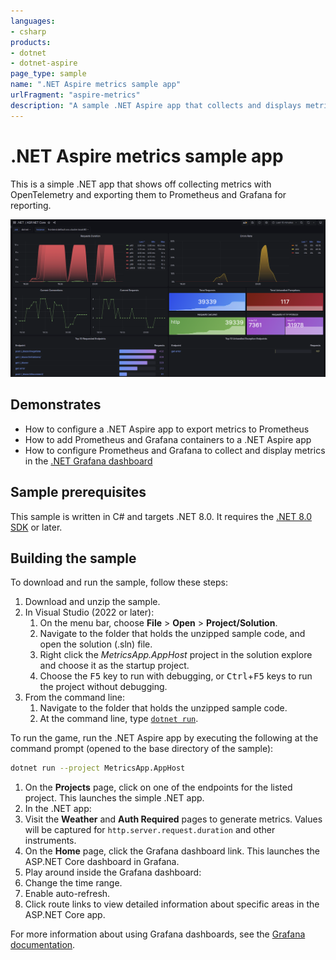 ```yaml
---
languages:
- csharp
products:
- dotnet
- dotnet-aspire
page_type: sample
name: ".NET Aspire metrics sample app"
urlFragment: "aspire-metrics"
description: "A sample .NET Aspire app that collects and displays metrics using Prometheus and Grafana."
---
```


# .NET Aspire metrics sample app

This is a simple .NET app that shows off collecting metrics with OpenTelemetry and exporting them to Prometheus and Grafana for reporting.

![Screenshot of the ASP.NET Core Grafana dashboard](./images/dashboard-screenshot.png)

## Demonstrates

- How to configure a .NET Aspire app to export metrics to Prometheus
- How to add Prometheus and Grafana containers to a .NET Aspire app
- How to configure Prometheus and Grafana to collect and display metrics in the [.NET Grafana dashboard](https://aka.ms/dotnet/grafana-source)

## Sample prerequisites

This sample is written in C# and targets .NET 8.0. It requires the [.NET 8.0 SDK](https://dotnet.microsoft.com/download/dotnet/8.0) or later.

## Building the sample

To download and run the sample, follow these steps:

1. Download and unzip the sample.
2. In Visual Studio (2022 or later):
    1. On the menu bar, choose **File** > **Open** > **Project/Solution**.
    2. Navigate to the folder that holds the unzipped sample code, and open the solution (.sln) file.
    3. Right click the _MetricsApp.AppHost_ project in the solution explore and choose it as the startup project.
    4. Choose the <kbd>F5</kbd> key to run with debugging, or <kbd>Ctrl</kbd>+<kbd>F5</kbd> keys to run the project without debugging.
3. From the command line:
   1. Navigate to the folder that holds the unzipped sample code.
   2. At the command line, type [`dotnet run`](https://docs.microsoft.com/dotnet/core/tools/dotnet-run).

To run the game, run the .NET Aspire app by executing the following at the command prompt (opened to the base directory of the sample):

``` bash
dotnet run --project MetricsApp.AppHost
```

1. On the **Projects** page, click on one of the endpoints for the listed project. This launches the simple .NET app.
2. In the .NET app:
  1. Visit the **Weather** and **Auth Required** pages to generate metrics. Values will be captured for `http.server.request.duration` and other instruments.
  2. On the **Home** page, click the Grafana dashboard link. This launches the ASP.NET Core dashboard in Grafana.
3. Play around inside the Grafana dashboard:
  1. Change the time range.
  2. Enable auto-refresh.
  3. Click route links to view detailed information about specific areas in the ASP.NET Core app.

For more information about using Grafana dashboards, see the [Grafana documentation](https://grafana.com/docs/grafana/latest/dashboards/use-dashboards/).
